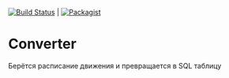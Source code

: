 [![Build Status](https://travis-ci.org/kpecmuk/Converter.svg?branch=master)](https://travis-ci.org/kpecmuk/Converter) | [![Packagist](https://img.shields.io/packagist/l/doctrine/orm.svg)]()

# Converter
Берётся расписание движения и превращается в SQL таблицу
